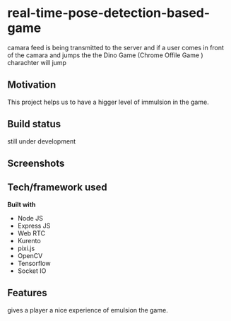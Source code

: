 # real-time-pose-detection-based-game

 camara feed is being transmitted to the  server and if  a user comes in front of the camara and jumps the the Dino Game (Chrome Offile Game ) charachter will jump

## Motivation
This project helps us to have a higger level of immulsion in the game.

## Build status
still under development 


## Screenshots



## Tech/framework used

**Built with**
<ul>
  <li>Node JS</li>
  <li>Express JS</li>
  <li>Web RTC</li>
  <li>Kurento</li>
  <li>pixi.js</li>
  <li>OpenCV</li>
  <li>Tensorflow</li>
  <li>Socket IO</li>
</ul>

## Features
gives a player a nice experience of emulsion the game.
